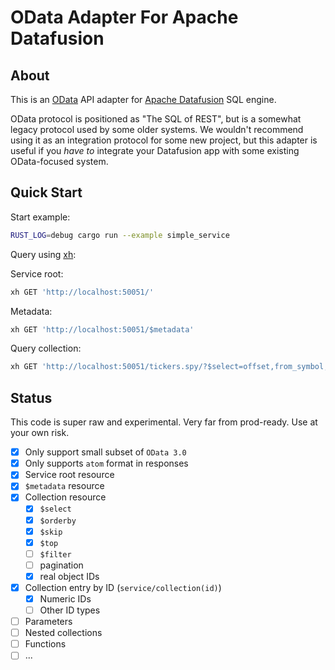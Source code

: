 # OData Adapter For Apache Datafusion

## About
This is an [OData](https://www.odata.org/) API adapter for [Apache Datafusion](https://github.com/apache/arrow-datafusion) SQL engine.

OData protocol is positioned as "The SQL of REST", but is a somewhat legacy protocol used by some older systems. We wouldn't recommend using it as an integration protocol for some new project, but this adapter is useful if you *have to* integrate your Datafusion app with some existing OData-focused system.

## Quick Start
Start example:
```sh
RUST_LOG=debug cargo run --example simple_service
```

Query using [xh](https://github.com/ducaale/xh):

Service root:
```sh
xh GET 'http://localhost:50051/'
```

Metadata:
```sh
xh GET 'http://localhost:50051/$metadata'
```

Query collection:
```sh
xh GET 'http://localhost:50051/tickers.spy/?$select=offset,from_symbol,to_symbol,close&$top=5'
```

## Status
This code is super raw and experimental. Very far from prod-ready. Use at your own risk.

- [x] Only support small subset of `OData 3.0`
- [x] Only supports `atom` format in responses
- [x] Service root resource
- [x] `$metadata` resource
- [x] Collection resource
  - [x] `$select`
  - [x] `$orderby`
  - [x] `$skip`
  - [x] `$top`
  - [ ] `$filter`
  - [ ] pagination
  - [x] real object IDs
- [x] Collection entry by ID (`service/collection(id)`)
  - [x] Numeric IDs
  - [ ] Other ID types
- [ ] Parameters
- [ ] Nested collections
- [ ] Functions
- [ ] ...
